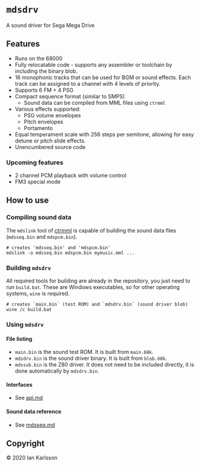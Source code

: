 `mdsdrv`
========
A sound driver for Sega Mega Drive

## Features
- Runs on the 68000
- Fully relocatable code - supports any assembler or toolchain by
	including the binary blob.
- 16 monophonic tracks that can be used for BGM or sound effects.
	Each track can be assigned to a channel with 4 levels of priority.
- Supports 6 FM + 4 PSG
- Compact sequence format (similar to SMPS)
	- Sound data can be compiled from MML files using `ctrmml`
- Various effects supported:
	- PSG volume envelopes
	- Pitch envelopes
	- Portamento
- Equal temperament scale with 256 steps per semitone, allowing for
	easy detune or pitch slide effects.
- Unencumbered source code

### Upcoming features
- 2 channel PCM playback with volume control
- FM3 special mode

## How to use

### Compiling sound data
The `mdslink` tool of [ctrmml](https://github.com/superctr/ctrmml)
is capable of building the sound data files (`mdsseq.bin` and
`mdspcm.bin`).

	# creates 'mdsseq.bin' and 'mdspcm.bin'
	mdslink -o mdsseq.bin mdspcm.bin mymusic.mml ...

### Building `mdsdrv`
All required tools for building are already in the repository, you just
need to run `build.bat`. These are Windows executables, so for other
operating systems, `wine` is required.

	# creates `main.bin` (test ROM) and `mdsdrv.bin` (sound driver blob)
	wine /c build.bat

### Using `mdsdrv`

#### File listing
- `main.bin` is the sound test ROM. It is built from  `main.68k`.
- `mdsdrv.bin` is the sound driver binary. It is built from `blob.68k`.
- `mdssub.bin` is the Z80 driver. It does not need to be included
	directly, it is done automatically by `mdsdrv.bin`.

#### Interfaces
- See [api.md](doc/api.md)

#### Sound data reference
- See [mdsseq.md](doc/mdsseq.md)

## Copyright
&copy; 2020 Ian Karlsson
